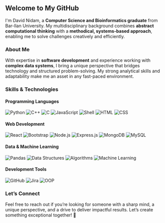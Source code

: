 ## Welcome to My GitHub

I'm David Nidam, a **Computer Science and Bioinformatics graduate** from Bar-Ilan University. My multidisciplinary background combines **abstract computational thinking** with a **methodical, systems-based approach**, enabling me to solve challenges creatively and efficiently.

### About Me
With expertise in **software development** and experience working with **complex data systems**, I bring a unique perspective that bridges technology and structured problem-solving. My strong analytical skills and adaptability make me an asset in any fast-paced environment.

### Skills & Technologies

#### Programming Languages
![Python](https://img.shields.io/badge/-Python-blue?logo=python&logoColor=white)
![C++](https://img.shields.io/badge/-C%2B%2B-blue?logo=cplusplus&logoColor=white)
![C](https://img.shields.io/badge/-C-lightgrey?logo=c&logoColor=white)
![JavaScript](https://img.shields.io/badge/-JavaScript-yellow?logo=javascript&logoColor=white)
![Shell](https://img.shields.io/badge/-Shell-green?logo=powershell&logoColor=white)
![HTML](https://img.shields.io/badge/-HTML-orange?logo=html5&logoColor=white)
![CSS](https://img.shields.io/badge/-CSS-blue?logo=css3&logoColor=white)

#### Web Development
![React](https://img.shields.io/badge/-React-blue?logo=react&logoColor=white)
![Bootstrap](https://img.shields.io/badge/-Bootstrap-purple?logo=bootstrap&logoColor=white)
![Node.js](https://img.shields.io/badge/-Node.js-green?logo=node.js&logoColor=white)
![Express.js](https://img.shields.io/badge/-Express.js-black?logo=express&logoColor=white)
![MongoDB](https://img.shields.io/badge/-MongoDB-green?logo=mongodb&logoColor=white)
![MySQL](https://img.shields.io/badge/-MySQL-blue?logo=mysql&logoColor=white)

#### Data & Machine Learning
![Pandas](https://img.shields.io/badge/-Pandas-purple?logo=pandas&logoColor=white)
![Data Structures](https://img.shields.io/badge/-Data%20Structures-teal?logo=buffer&logoColor=white)
![Algorithms](https://img.shields.io/badge/-Algorithms-teal?logo=algorithm&logoColor=white)
![Machine Learning](https://img.shields.io/badge/-Machine%20Learning-orange?logo=tensorflow&logoColor=white)

#### Development Tools
![GitHub](https://img.shields.io/badge/-GitHub-black?logo=github&logoColor=white)
![Jira](https://img.shields.io/badge/-Jira-blue?logo=jira&logoColor=white)
![OOP](https://img.shields.io/badge/-OOP-darkblue?logo=databricks&logoColor=white)
  

### Let’s Connect  
Feel free to reach out if you’re looking for someone with a sharp mind, a unique perspective, and a drive to deliver impactful results. Let’s create something exceptional together! 🚀
